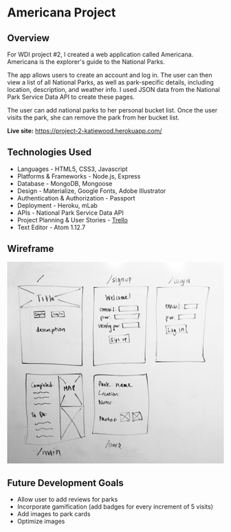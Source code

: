 # Americana Project

## Overview

For WDI project #2, I created a web application called Americana. Americana is the explorer's guide to the National Parks.

The app allows users to create an account and log in. The user can then view a list of all National Parks, as well as park-specific details, including location, description, and weather info. I used JSON data from the National Park Service Data API to create these pages.

The user can add national parks to her personal bucket list. Once the user visits the park, she can remove the park from her bucket list.

**Live site:** https://project-2-katiewood.herokuapp.com/

## Technologies Used

- Languages - HTML5, CSS3, Javascript
- Platforms & Frameworks - Node.js, Express
- Database - MongoDB, Mongoose
- Design - Materialize, Google Fonts, Adobe Illustrator
- Authentication & Authorization - Passport
- Deployment - Heroku, mLab
- APIs - National Park Service Data API
- Project Planning & User Stories - [Trello](https://trello.com/b/cqbXHWEp/wdi-project-2)
- Text Editor - Atom 1.12.7

## Wireframe

![Wireframe](/public/images/americana_wireframe.jpg)

## Future Development Goals

- Allow user to add reviews for parks 
- Incorporate gamification (add badges for every increment of 5 visits)
- Add images to park cards
- Optimize images
